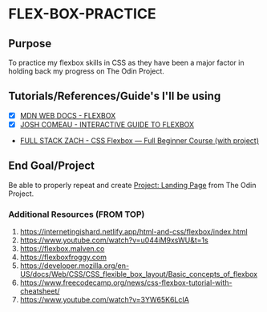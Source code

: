 # FLEX-BOX-PRACTICE
## Purpose
To practice my flexbox skills in CSS as they have been a major factor in holding back my progress on The Odin Project.
## Tutorials/References/Guide's I'll be using
- [x] [MDN WEB DOCS - FLEXBOX](https://developer.mozilla.org/en-US/docs/Learn/CSS/CSS_layout/Flexbox)
- [x] [JOSH COMEAU - INTERACTIVE GUIDE TO FLEXBOX](https://www.joshwcomeau.com/css/interactive-guide-to-flexbox/)
- [FULL STACK ZACH - CSS Flexbox — Full Beginner Course (with project)](https://www.youtube.com/watch?v=3r_HLmwjWos)
## End Goal/Project
Be able to properly repeat and create [Project: Landing Page](https://www.theodinproject.com/lessons/foundations-landing-page) from The Odin Project.

### Additional Resources (FROM TOP)
1. https://internetingishard.netlify.app/html-and-css/flexbox/index.html
2. https://www.youtube.com/watch?v=u044iM9xsWU&t=1s
3. https://flexbox.malven.co
4. https://flexboxfroggy.com
5. https://developer.mozilla.org/en-US/docs/Web/CSS/CSS_flexible_box_layout/Basic_concepts_of_flexbox
6. https://www.freecodecamp.org/news/css-flexbox-tutorial-with-cheatsheet/
7. https://www.youtube.com/watch?v=3YW65K6LcIA